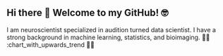 ## Hi there 👋 Welcome to my GitHub! 🤓
I am neuroscientist specialized in audition turned data scientist. I have a strong background in machine learning, statistics, and bioimaging. 🔬🧠 :chart_with_upwards_trend 🧑‍🔬
